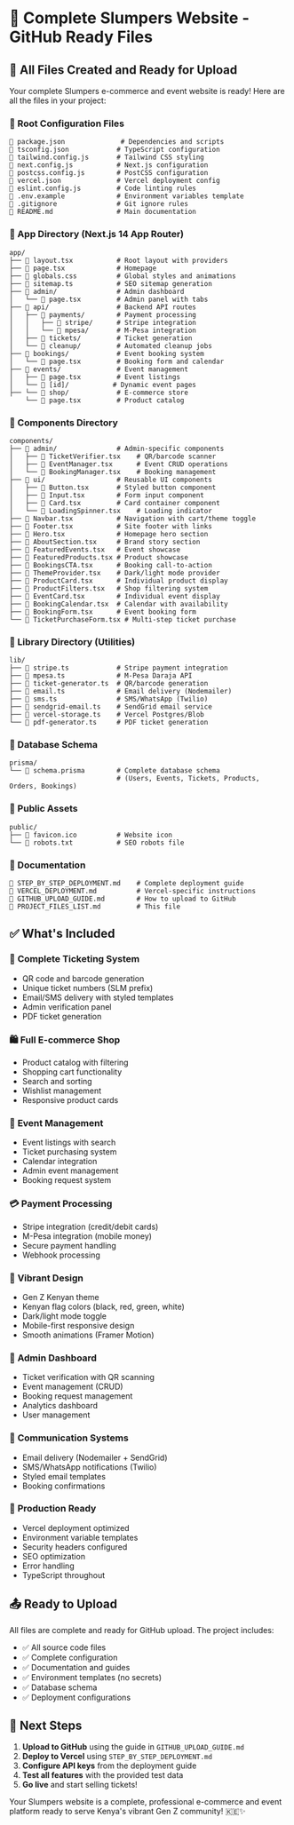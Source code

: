 # 📁 Complete Slumpers Website - GitHub Ready Files

## 🎯 All Files Created and Ready for Upload

Your complete Slumpers e-commerce and event website is ready! Here are all the files in your project:

### 📂 Root Configuration Files
```
📄 package.json              # Dependencies and scripts
📄 tsconfig.json            # TypeScript configuration  
📄 tailwind.config.js       # Tailwind CSS styling
📄 next.config.js           # Next.js configuration
📄 postcss.config.js        # PostCSS configuration
📄 vercel.json              # Vercel deployment config
📄 eslint.config.js         # Code linting rules
📄 .env.example             # Environment variables template
📄 .gitignore               # Git ignore rules
📄 README.md                # Main documentation
```

### 📁 App Directory (Next.js 14 App Router)
```
app/
├── 📄 layout.tsx           # Root layout with providers
├── 📄 page.tsx             # Homepage
├── 📄 globals.css          # Global styles and animations
├── 📄 sitemap.ts           # SEO sitemap generation
├── 📁 admin/               # Admin dashboard
│   └── 📄 page.tsx         # Admin panel with tabs
├── 📁 api/                 # Backend API routes
│   ├── 📁 payments/        # Payment processing
│   │   ├── 📁 stripe/      # Stripe integration
│   │   └── 📁 mpesa/       # M-Pesa integration
│   ├── 📁 tickets/         # Ticket generation
│   └── 📁 cleanup/         # Automated cleanup jobs
├── 📁 bookings/            # Event booking system
│   └── 📄 page.tsx         # Booking form and calendar
├── 📁 events/              # Event management
│   ├── 📄 page.tsx         # Event listings
│   └── 📁 [id]/           # Dynamic event pages
├── └── 📁 shop/            # E-commerce store
    └── 📄 page.tsx         # Product catalog
```

### 📁 Components Directory
```
components/
├── 📁 admin/               # Admin-specific components
│   ├── 📄 TicketVerifier.tsx    # QR/barcode scanner
│   ├── 📄 EventManager.tsx      # Event CRUD operations
│   └── 📄 BookingManager.tsx    # Booking management
├── 📁 ui/                  # Reusable UI components
│   ├── 📄 Button.tsx       # Styled button component
│   ├── 📄 Input.tsx        # Form input component
│   ├── 📄 Card.tsx         # Card container component
│   └── 📄 LoadingSpinner.tsx    # Loading indicator
├── 📄 Navbar.tsx           # Navigation with cart/theme toggle
├── 📄 Footer.tsx           # Site footer with links
├── 📄 Hero.tsx             # Homepage hero section
├── 📄 AboutSection.tsx     # Brand story section
├── 📄 FeaturedEvents.tsx   # Event showcase
├── 📄 FeaturedProducts.tsx # Product showcase
├── 📄 BookingsCTA.tsx      # Booking call-to-action
├── 📄 ThemeProvider.tsx    # Dark/light mode provider
├── 📄 ProductCard.tsx      # Individual product display
├── 📄 ProductFilters.tsx   # Shop filtering system
├── 📄 EventCard.tsx        # Individual event display
├── 📄 BookingCalendar.tsx  # Calendar with availability
├── 📄 BookingForm.tsx      # Event booking form
└── 📄 TicketPurchaseForm.tsx # Multi-step ticket purchase
```

### 📁 Library Directory (Utilities)
```
lib/
├── 📄 stripe.ts            # Stripe payment integration
├── 📄 mpesa.ts             # M-Pesa Daraja API
├── 📄 ticket-generator.ts  # QR/barcode generation
├── 📄 email.ts             # Email delivery (Nodemailer)
├── 📄 sms.ts               # SMS/WhatsApp (Twilio)
├── 📄 sendgrid-email.ts    # SendGrid email service
├── 📄 vercel-storage.ts    # Vercel Postgres/Blob
└── 📄 pdf-generator.ts     # PDF ticket generation
```

### 📁 Database Schema
```
prisma/
└── 📄 schema.prisma        # Complete database schema
                           # (Users, Events, Tickets, Products, Orders, Bookings)
```

### 📁 Public Assets
```
public/
├── 📄 favicon.ico          # Website icon
└── 📄 robots.txt           # SEO robots file
```

### 📁 Documentation
```
📄 STEP_BY_STEP_DEPLOYMENT.md    # Complete deployment guide
📄 VERCEL_DEPLOYMENT.md          # Vercel-specific instructions
📄 GITHUB_UPLOAD_GUIDE.md        # How to upload to GitHub
📄 PROJECT_FILES_LIST.md         # This file
```

## ✅ What's Included

### 🎫 **Complete Ticketing System**
- QR code and barcode generation
- Unique ticket numbers (SLM prefix)
- Email/SMS delivery with styled templates
- Admin verification panel
- PDF ticket generation

### 🛍️ **Full E-commerce Shop** 
- Product catalog with filtering
- Shopping cart functionality
- Search and sorting
- Wishlist management
- Responsive product cards

### 📅 **Event Management**
- Event listings with search
- Ticket purchasing system
- Calendar integration
- Admin event management
- Booking request system

### 💳 **Payment Processing**
- Stripe integration (credit/debit cards)
- M-Pesa integration (mobile money)
- Secure payment handling
- Webhook processing

### 🎨 **Vibrant Design**
- Gen Z Kenyan theme
- Kenyan flag colors (black, red, green, white)
- Dark/light mode toggle
- Mobile-first responsive design
- Smooth animations (Framer Motion)

### 🔧 **Admin Dashboard**
- Ticket verification with QR scanning
- Event management (CRUD)
- Booking request management
- Analytics dashboard
- User management

### 📧 **Communication Systems**
- Email delivery (Nodemailer + SendGrid)
- SMS/WhatsApp notifications (Twilio)
- Styled email templates
- Booking confirmations

### 🚀 **Production Ready**
- Vercel deployment optimized
- Environment variable templates
- Security headers configured
- SEO optimization
- Error handling
- TypeScript throughout

## 📤 Ready to Upload

All files are complete and ready for GitHub upload. The project includes:

- ✅ All source code files
- ✅ Complete configuration
- ✅ Documentation and guides
- ✅ Environment templates (no secrets)
- ✅ Database schema
- ✅ Deployment configurations

## 🚀 Next Steps

1. **Upload to GitHub** using the guide in `GITHUB_UPLOAD_GUIDE.md`
2. **Deploy to Vercel** using `STEP_BY_STEP_DEPLOYMENT.md`
3. **Configure API keys** from the deployment guide
4. **Test all features** with the provided test data
5. **Go live** and start selling tickets!

Your Slumpers website is a complete, professional e-commerce and event platform ready to serve Kenya's vibrant Gen Z community! 🇰🇪✨
